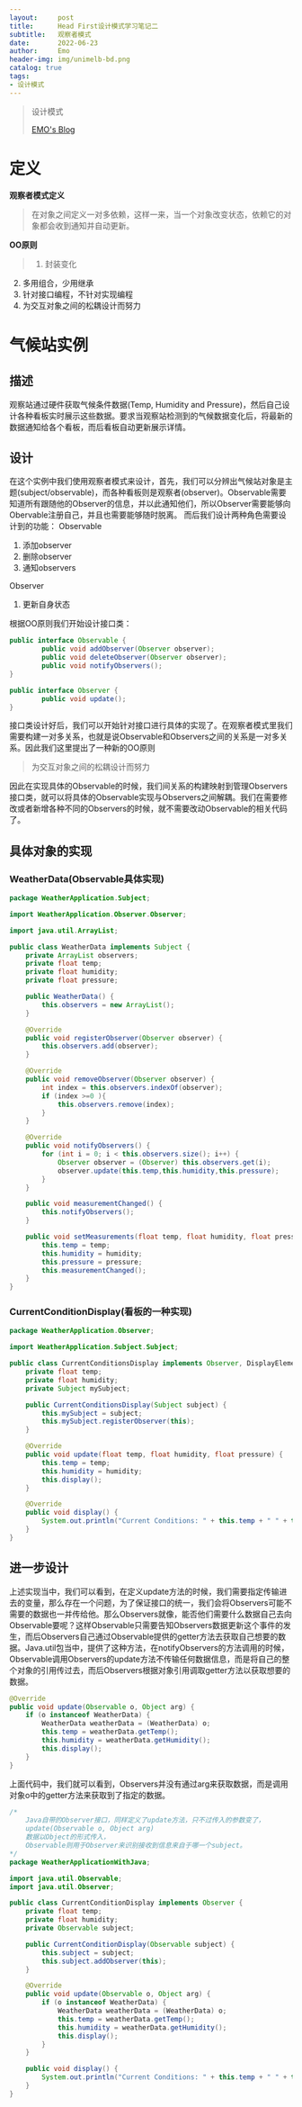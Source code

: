 ```yaml
---
layout:     post
title:      Head First设计模式学习笔记二
subtitle:   观察者模式
date:       2022-06-23
author:     Emo
header-img: img/unimelb-bd.png
catalog: true
tags:
- 设计模式
---
```


> 设计模式
>
> [EMO's Blog](https://emosama.github.io/)

# 定义
**观察者模式定义**
>在对象之间定义一对多依赖，这样一来，当一个对象改变状态，依赖它的对象都会收到通知并自动更新。

**OO原则**
>1. 封装变化
2. 多用组合，少用继承
3. 针对接口编程，不针对实现编程
4. 为交互对象之间的松耦设计而努力

# 气候站实例
## 描述
观察站通过硬件获取气候条件数据(Temp, Humidity and Pressure)，然后自己设计各种看板实时展示这些数据。要求当观察站检测到的气候数据变化后，将最新的数据通知给各个看板，而后看板自动更新展示详情。
## 设计
在这个实例中我们使用观察者模式来设计，首先，我们可以分辨出气候站对象是主题(subject/observable)，而各种看板则是观察者(observer)。Observable需要知道所有跟随他的Observer的信息，并以此通知他们，所以Observer需要能够向Obervable注册自己，并且也需要能够随时脱离。
而后我们设计两种角色需要设计到的功能：
Observable
1. 添加observer
2. 删除observer
3. 通知observers

Observer
1. 更新自身状态

根据OO原则我们开始设计接口类：
```java
public interface Observable {
		public void addObserver(Observer observer);
		public void deleteObserver(Observer observer);
		public void notifyObservers();
}

public interface Observer {
		public void update();
}
```

接口类设计好后，我们可以开始针对接口进行具体的实现了。在观察者模式里我们需要构建一对多关系，也就是说Observable和Observers之间的关系是一对多关系。因此我们这里提出了一种新的OO原则

>为交互对象之间的松耦设计而努力

因此在实现具体的Observable的时候，我们间关系的构建映射到管理Observers接口类，就可以将具体的Observable实现与Observers之间解耦。我们在需要修改或者新增各种不同的Observers的时候，就不需要改动Observable的相关代码了。
## 具体对象的实现
### WeatherData(Observable具体实现)
```java
package WeatherApplication.Subject;

import WeatherApplication.Observer.Observer;

import java.util.ArrayList;

public class WeatherData implements Subject {
    private ArrayList observers;
    private float temp;
    private float humidity;
    private float pressure;

    public WeatherData() {
        this.observers = new ArrayList();
    }

    @Override
    public void registerObserver(Observer observer) {
        this.observers.add(observer);
    }

    @Override
    public void removeObserver(Observer observer) {
        int index = this.observers.indexOf(observer);
        if (index >=0 ){
            this.observers.remove(index);
        }
    }

    @Override
    public void notifyObservers() {
        for (int i = 0; i < this.observers.size(); i++) {
            Observer observer = (Observer) this.observers.get(i);
            observer.update(this.temp,this.humidity,this.pressure);
        }
    }

    public void measurementChanged() {
        this.notifyObservers();
    }

    public void setMeasurements(float temp, float humidity, float pressure) {
        this.temp = temp;
        this.humidity = humidity;
        this.pressure = pressure;
        this.measurementChanged();
    }
}

```
### CurrentConditionDisplay(看板的一种实现)
```java
package WeatherApplication.Observer;

import WeatherApplication.Subject.Subject;

public class CurrentConditionsDisplay implements Observer, DisplayElement{
    private float temp;
    private float humidity;
    private Subject mySubject;

    public CurrentConditionsDisplay(Subject subject) {
        this.mySubject = subject;
        this.mySubject.registerObserver(this);
    }

    @Override
    public void update(float temp, float humidity, float pressure) {
        this.temp = temp;
        this.humidity = humidity;
        this.display();
    }

    @Override
    public void display() {
        System.out.println("Current Conditions: " + this.temp + " " + this.humidity);
    }
}
```
## 进一步设计
上述实现当中，我们可以看到，在定义update方法的时候，我们需要指定传输进去的变量，那么存在一个问题，为了保证接口的统一，我们会将Observers可能不需要的数据也一并传给他。那么Observers就像，能否他们需要什么数据自己去向Observable要呢？这样Observable只需要告知Observers数据更新这个事件的发生，而后Observers自己通过Observable提供的getter方法去获取自己想要的数据。Java.util包当中，提供了这种方法，在notifyObservers的方法调用的时候，Observable调用Observers的update方法不传输任何数据信息，而是将自己的整个对象的引用传过去，而后Observers根据对象引用调取getter方法以获取想要的数据。
```java
@Override
public void update(Observable o, Object arg) {
    if (o instanceof WeatherData) {
        WeatherData weatherData = (WeatherData) o;
        this.temp = weatherData.getTemp();
        this.humidity = weatherData.getHumidity();
        this.display();
    }
}
```
上面代码中，我们就可以看到，Observers并没有通过arg来获取数据，而是调用对象o中的getter方法来获取到了指定的数据。
```java
/*
    Java自带的Observer接口，同样定义了update方法，只不过传入的参数变了，
    update(Observable o, Object arg)
    数据以Object的形式传入，
    Observable则用于Observer来识别接收到信息来自于哪一个subject。
*/
package WeatherApplicationWithJava;

import java.util.Observable;
import java.util.Observer;

public class CurrentConditionDisplay implements Observer {
    private float temp;
    private float humidity;
    private Observable subject;

    public CurrentConditionDisplay(Observable subject) {
        this.subject = subject;
        this.subject.addObserver(this);
    }

    @Override
    public void update(Observable o, Object arg) {
        if (o instanceof WeatherData) {
            WeatherData weatherData = (WeatherData) o;
            this.temp = weatherData.getTemp();
            this.humidity = weatherData.getHumidity();
            this.display();
        }
    }

    public void display() {
        System.out.println("Current Conditions: " + this.temp + " " + this.humidity);
    }
}

```
